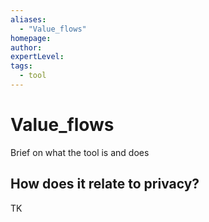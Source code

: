 ```yaml
---
aliases:
  - "Value_flows"
homepage: 
author: 
expertLevel: 
tags:
  - tool
---
```

# Value_flows

Brief on what the tool is and does 

## How does it relate to privacy?

TK 

